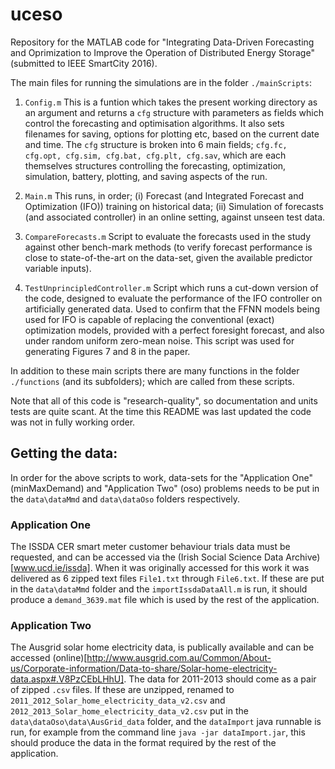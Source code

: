 # uceso
Repository for the MATLAB code for "Integrating Data-Driven Forecasting and Oprimization to Improve the Operation of Distributed Energy Storage" (submitted to IEEE SmartCity 2016).

The main files for running the simulations are in the folder `./mainScripts`:

1) `Config.m`
This is a funtion which takes the present working directory as an argument and returns a `cfg` structure with parameters as fields which control the forecasting and optimisation algorithms. It also sets filenames for saving, options for plotting etc, based on the current date and time. The `cfg` structure is broken into 6 main fields; `cfg.fc, cfg.opt, cfg.sim, cfg.bat, cfg.plt, cfg.sav`, which are each themselves structures controlling the forecasting, optimization, simulation, battery, plotting, and saving aspects of the run. 

2) `Main.m`
This runs, in order; (i) Forecast (and Integrated Forecast and Optimization (IFO)) training on historical data; (ii) Simulation of forecasts (and associated controller) in an online setting, against unseen test data.

4) `CompareForecasts.m`
Script to evaluate the forecasts used in the study against other bench-mark methods (to verify forecast performance is close to state-of-the-art on the data-set, given the available predictor variable inputs).

5) `TestUnprincipledController.m`
Script which runs a cut-down version of the code, designed to evaluate the performance of the IFO controller on artificially generated data. Used to confirm that the FFNN models being used for IFO is capable of replacing the conventional (exact) optimization models, provided with a perfect foresight forecast, and also under random uniform zero-mean noise. This script was used for generating Figures 7 and 8 in the paper.

In addition to these main scripts there are many functions in the folder `./functions` (and its subfolders); which are called from these scripts.

Note that all of this code is "research-quality", so documentation and units tests are quite scant. At the time this README was last updated the code was not in fully working order.

## Getting the data:
In order for the above scripts to work, data-sets for the "Application One" (minMaxDemand) and "Application Two" (oso) problems needs to be put in the `data\dataMmd` and `data\dataOso` folders respectively.

### Application One
The ISSDA CER smart meter customer behaviour trials data must be requested, and can be accessed via the (Irish Social Science Data Archive)[www.ucd.ie/issda]. When it was originally accessed for this work it was delivered as 6 zipped text files `File1.txt` through `File6.txt`. If these are put in the `data\dataMmd` folder and the `importIssdaDataAll.m` is run, it should produce a `demand_3639.mat` file which is used by the rest of the application.

### Application Two
The Ausgrid solar home electricity data, is publically available and can be accessed (online)[http://www.ausgrid.com.au/Common/About-us/Corporate-information/Data-to-share/Solar-home-electricity-data.aspx#.V8PzCEbLHhU]. The data for 2011-2013 should come as a pair of zipped `.csv` files. If these are unzipped, renamed to `2011_2012_Solar_home_electricity_data_v2.csv` and `2012_2013_Solar_home_electricity_data_v2.csv` put in the `data\dataOso\data\AusGrid_data` folder, and the `dataImport` java runnable is run, for example from the command line `java -jar dataImport.jar`, this should produce the data in the format required by the rest of the application.
